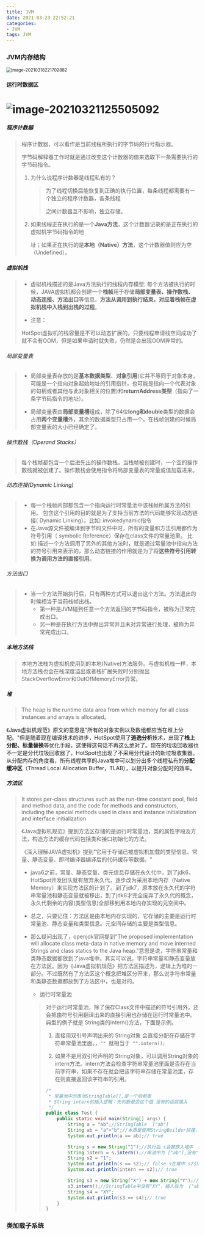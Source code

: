 ```yaml
---
title: JVM
date: 2021-03-23 22:52:21
categories: 
- JVM
tags: JVM
---
```


### JVM内存结构

<img src="http://qqcxdmsd8.hn-bkt.clouddn.com/image-20210318221702882.png" alt="image-20210318221702882" style="zoom: 80%;" />

#### 运行时数据区

# ![image-20210321125505092](http://qqcxdmsd8.hn-bkt.clouddn.com/image-20210321125505092.png)

##### 程序计数器

> 程序计数器，可以看作是当前线程所执行的字节码的行号指示器。
>
> 字节码解释器工作时就是通过改变这个计数器的值来选取下一条需要执行的字节码指令。
>
> 1. 为什么说程序计数器是线程私有的？
>
>    >为了线程切换后能恢复到正确的执行位置，每条线程都需要有一个独立的程序计数器，各条线程 
>    >
>    >之间计数器互不影响，独立存储。
>
> 2. 如果线程正在执行的是一个**Java方法**，这个计数器记录的是正在执行的虚拟机字节码指令的地 
>
>    址；如果正在执行的是**本地（Native）方法**，这个计数器值则应为空（Undefined）。

<!--more-->

##### 虚拟机栈

>* 虚拟机栈描述的是Java方法执行的线程内存模型: 每个方法被执行的时候，JAVA虚拟机都会创建一个**栈帧**用于存储**局部变量表、操作数栈、动态连接、方法出口**等信息。**方法从调用到执行结束，对应着栈帧在虚拟机栈中入栈到出栈的过程**。
>
>* 注意： 
>
>  HotSpot虚拟机的栈容量是不可以动态扩展的。只要线程申请栈空间成功了就不会有OOM，但是如果申请时就失败，仍然是会出现OOM异常的。

###### 局部变量表

> * 局部变量表存放的是**基本数据类型**、**对象引用**(它并不等同于对象本身，可能是一个指向对象起始地址的引用指针，也可能是指向一个代表对象的句柄或者其他与此对象相关的位置)和**returnAddress类型**（指向了一条字节码指令的地址）。
>
> * 局部变量表由**局部变量槽**组成，除了64位**long和double**类型的数据会占用**两个变量槽**外，其余的数据类型只占用一个。在栈帧创建的时候局部变量表的大小已经确定了。

###### 操作数栈（Operand Stacks）

>每个栈帧都包含一个后进先出的操作数栈。当栈帧被创建时，一个空的操作数栈就被创建了。操作数栈会使用指令将局部变量表的常量或值加载进来。

###### 动态连接(Dynamic Linking)

> - 每一个栈帧内部都包含一个指向运行时常量池中该栈帧所属方法的引用。 包含这个引用的目的就是为了支持当前方法的代码能够实现动态链接( Dynamic Linking）。比如: invokedynamic指令
> - 在Java源文件被编译到字节码文件中时，所有的变量和方法引用都作为符号引用（ symbolic Reference）保存在class文件的常量池里。 比如:描述一个方法调用了另外的其他方法时，就是通过常量池中指向方法的符号引用来表示的，那么动态链接的作用就是为了将**这些符号引用转换为调用方法的直接引用**。

###### 方法出口

> * 当一个方法开始执行后，只有两种方式可以退出这个方法。方法退出的时候相当于当前栈帧出栈。
>   * 第一种是JVM碰到任意一个方法返回的字节码指令，被称为正常完成出口。
>   * 另一种是在执行方法中抛出异常并且未对异常进行处理，被称为异常完成出口。

##### 本地方法栈

> 本地方法栈为虚拟机使用到的本地(Native)方法服务。与虚拟机栈一样，本地方法栈也会在栈深度溢出或者栈扩展失败时分别抛出StackOverflowError和OutOfMemoryError异常。

##### 堆

> The heap is the runtime data area from which memory for all class instances and arrays is allocated。

《Java虚拟机规范》原文的意思是"所有的对象实例以及数组都应当在堆上分配。"但是随着现在编译技术的进步，HotSpot使用了**逃逸分析**技术，出现了**栈上分配、标量替换**等优化手段，这使得这句话不再这么绝对了。现在的垃圾回收器也不一定是分代垃圾回收器了，HotSpot也出现了不采用分代设计的新垃圾收集器。从分配内存的角度看，所有线程共享的Java堆中可以划分出多个线程私有的**分配缓冲区**（Thread Local Allocation Buffer，TLAB），以提升对象分配时的效率。

##### 方法区

> It stores per-class structures such as the run-time constant pool, field and method data, and the code for methods and constructors, including the special methods  used in class and instance initialization and interface initialization
>
> 《Java虚拟机规范》提到方法区存储的是运行时常量池，类的属性字段及方法，构造方法的缓存代码包括类和接口初始化的方法。
>
> 《深入理解JAVA虚拟机》提到"它用于存储已被虚拟机加载的类型信息、常量、静态变量、即时编译器编译后的代码缓存等数据。"
>
> * java6之前，常量、静态变量、类元信息存储在永久代中，到了jdk6，HotSpot开发团队就有放弃永久代，逐步改为采用本地内存（Native Memory）来实现方法区的计划了。到了jdk7，原本放在永久代的字符串常量池和静态变量就被移出，到了jdk8才完全废弃了永久代的概念，永久代剩余的内容(类型信息)全部移到用本地内存实现的元空间中。
>
> * 总之，只要记住：方法区是由本地内存实现的，它存储的主要是运行时常量池、静态变量和类型信息。元空间存储的主要是类型信息。
>
> * 那么疑问出现了，openjdk官网提到"The proposed implementation will allocate class meta-data in native memory and move interned Strings and class statics to the Java heap."意思是说，字符串常量和类静态数据都放到了java堆中。其实可以说，字符串常量和静态变量放在方法区。因为《Java虚拟机规范》把方法区描述为，逻辑上为堆的一部分。不过既然有了方法区这个概念把堆区分开来，那么说字符串常量和类静态数据都放到了方法区中，也是对的。
>   *  运行时常量池 
>
>     >对于运行时常量池，除了保存Class文件中描述的符号引用外，还会把由符号引用翻译出来的直接引用也存储在运行时常量池中。典型的例子就是 String类的intern()方法，下面是示例。
>     >
>     >1. 直接用双引号声明出来的 String对象 会直接分配在存储在字符串常量池里面。，`"" `就相当于` "".intern();`
>     >
>     >2. 如果不是用双引号声明的 String对象，可以调用String对象的intern方法。intern方法会检查字符串常量池里面是否存在当前字符串，如果不存在就会把该字符串存储在常量池里，存在则直接返回该字符串的引用。
>     >
>     >   ```java
>     >   /*
>     >    * 常量池中的串池StringTable[],是一个哈希表
>     >    * String intern的插入逻辑：先判断是否这个值 没有的话就插入
>     >    */
>     >   public class Test {
>     >       public static void main(String[] args) {
>     >           String a = "ab";//StringTable  ["ab"]
>     >           String ab = "a"+"b";//本质是使用StringBuilder拼接，此时串池中已有ab 直接引用
>     >           System.out.println(a == ab);// true
>     >   
>     >           String s = new String("1");//执行后 s会被放入堆中
>     >           String intern = s.intern();//串池中为 ["ab"],没有"1"所以需要加入串池。执行完 ["ab","1"]
>     >           String s2 = "1";
>     >           System.out.println(s == s2);// false s在堆中 s2引用的是串池中的值 不相等
>     >           System.out.println(intern == s2);// true
>     >   
>     >           String s3 = new String("X") + new String("Y");//执行完 s3会放入堆中
>     >           s3.intern();//StringTable中没有"XY"，插入后为  ["ab","1","XY"]
>     >           String s4 = "XY";
>     >           System.out.println(s3 == s4);// true
>     >       }
>     >   }
>     >   ```



### 类加载子系统

###### 